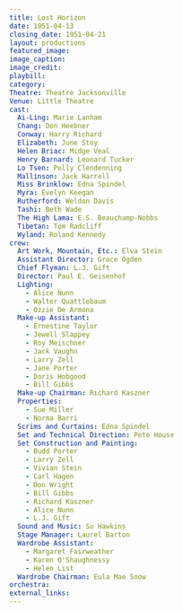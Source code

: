 ```yaml
---
title: Lost Horizon
date: 1951-04-13
closing_date: 1951-04-21
layout: productions
featured_image: 
image_caption:
image_credit:
playbill: 
category: 
Theatre: Theatre Jacksonville
Venue: Little Theatre
cast:
  Ai-Ling: Marie Lanham
  Chang: Don Heebner
  Conway: Harry Richard
  Elizabeth: June Stoy
  Helen Briac: Midge Veal
  Henry Barnard: Leonard Tucker
  Lo Tsen: Polly Clendenning
  Mallinson: Jack Harrell
  Miss Brinklow: Edna Spindel
  Myra: Evelyn Keegan
  Rutherford: Weldon Davis
  Tashi: Beth Wade
  The High Lama: E.S. Beauchamp-Nobbs
  Tibetan: Tom Radcliff
  Wyland: Roland Kennedy
crew:
  Art Work, Mountain, Etc.: Elva Stein
  Assistant Director: Grace Ogden
  Chief Flyman: L.J. Gift
  Director: Paul E. Geisenhof
  Lighting:
    - Alice Nunn
    - Walter Quattlebaum
    - Ozzie De Armona
  Make-up Assistant:
    - Ernestine Taylor
    - Jewell Slappey
    - Roy Meischner
    - Jack Vaughn
    - Larry Zell
    - Jane Porter
    - Doris Hobgood
    - Bill Gibbs
  Make-up Chairman: Richard Kaszner
  Properties:
    - Sue Miller
    - Norma Barri
  Scrims and Curtains: Edna Spindel
  Set and Technical Direction: Pete House
  Set Construction and Painting:
    - Budd Porter
    - Larry Zell
    - Vivian Stein
    - Carl Hagen
    - Don Wright
    - Bill Gibbs
    - Richard Kaszner
    - Alice Nunn
    - L.J. Gift
  Sound and Music: Su Hawkins
  Stage Manager: Laurel Barton
  Wardrobe Assistant:
    - Margaret Fairweather
    - Karen O'Shaughnessy
    - Helen List
  Wardrobe Chairman: Eula Mae Snow
orchestra:
external_links:
---
```


